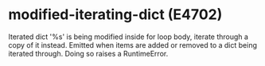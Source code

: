 # modified-iterating-dict (E4702)

Iterated dict '%s' is being modified inside for loop body, iterate
through a copy of it instead. Emitted when items are added or removed to
a dict being iterated through. Doing so raises a RuntimeError.
